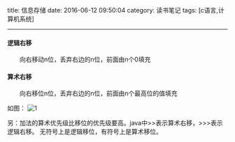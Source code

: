 title: 信息存储
date: 2016-06-12 09:50:04
category: 读书笔记
tags: [c语言,计算机系统]

---
#### 逻辑右移
&emsp;&emsp;向右移动n位，丢弃右边的n位，前面由n个0填充
#### 算术右移
&emsp;&emsp;向右移位n位，丢弃右边的n位，前面由n个最高位的值填充

如图：
![1](/image/信息存储/1.png)

另：加法的算术优先级比移位的优先级要高。java中>>表示算术右移，>>>表示逻辑右移。 无符号上是逻辑移位，有符号上是算术移位。
